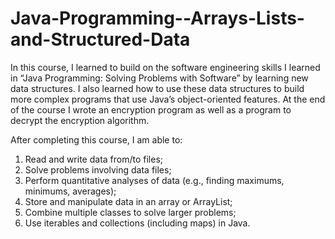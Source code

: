 # Java-Programming--Arrays-Lists-and-Structured-Data

In this course, I learned to build on the software engineering skills I learned in “Java Programming: Solving Problems with Software” by learning new data structures. I also learned how to use these data structures to build more complex programs that use Java’s object-oriented features. At the end of the course I wrote an encryption program as well as a program to decrypt the encryption algorithm.

After completing this course, I am able to:
1. Read and write data from/to files;
2. Solve problems involving data files;
3. Perform quantitative analyses of data (e.g., finding maximums, minimums, averages); 
4. Store and manipulate data in an array or ArrayList;
5. Combine multiple classes to solve larger problems;
6. Use iterables and collections (including maps) in Java.
